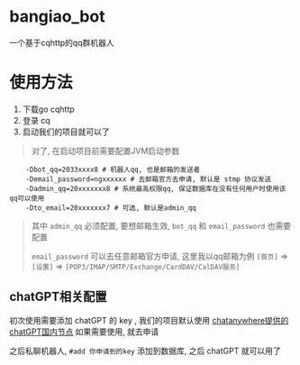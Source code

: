 # bangiao_bot
一个基于cqhttp的qq群机器人

# 使用方法

1. 下载go cqhttp
2. 登录 cq
3. 启动我们的项目就可以了

> 对了, 在启动项目前需要配置JVM启动参数
   ```
       -Dbot_qq=2033xxxx8 # 机器人qq, 也是邮箱的发送者
       -Demail_password=ngxxxxxx # 去邮箱官方去申请, 默认是 stmp 协议发送
       -Dadmin_qq=20xxxxxxx8 # 系统最高权限qq, 保证数据库在没有任何用户时使用该qq可以使用
       -Dto_email=20xxxxxxx7 # 可选, 默认是admin_qq
   ```
> 其中 `admin_qq` 必须配置, 要想邮箱生效, `bot_qq` 和 `email_password` 也需要配置
> 
> `email_password` 可以去任意邮箱官方申请, 这里我以qq邮箱为例
> `[首页]` => `[设置]` => `[POP3/IMAP/SMTP/Exchange/CardDAV/CalDAV服务]`

## chatGPT相关配置

初次使用需要添加 chatGPT 的 key , 我们的项目默认使用
<a href="https://github.com/chatanywhere/GPT_API_free">chatanywhere提供的chatGPT国内节点</a>
如果需要使用, 就去申请

之后私聊机器人, `#add 你申请到的key` 添加到数据库, 之后 chatGPT 就可以用了

